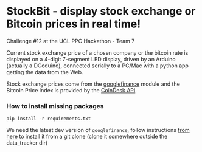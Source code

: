 # StockBit - display stock exchange or Bitcoin prices in real time!

Challenge \#12 at the UCL PPC Hackathon - Team 7

Current stock exchange price of a chosen company or the bitcoin rate is displayed on a 4-digit 7-segment LED display, driven by an Arduino (actually a DCcduino), connected serially to a PC/Mac with a python app getting the data from the Web.

Stock exchange prices come from the [googlefinance](https://github.com/hongtaocai/googlefinance) module and the Bitcoin Price Index is provided by the [CoinDesk API](http://www.coindesk.com/price/).



### How to install missing packages

`pip install -r requirements.txt`

We need the latest dev version of `googlefinance`, follow instructions [from here](https://github.com/hongtaocai/googlefinance) to install it from a git clone (clone it somewhere outside the data\_tracker dir)
